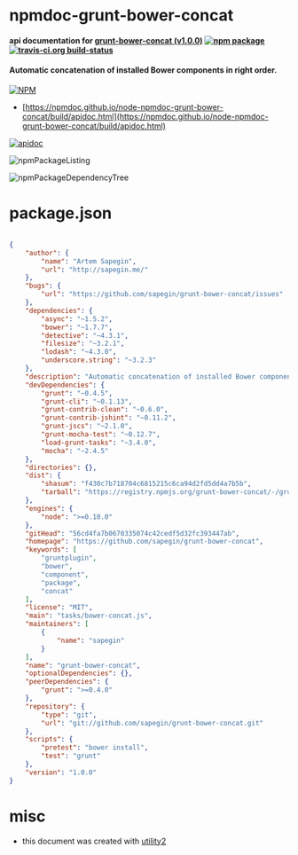 # npmdoc-grunt-bower-concat

#### api documentation for  [grunt-bower-concat (v1.0.0)](https://github.com/sapegin/grunt-bower-concat)  [![npm package](https://img.shields.io/npm/v/npmdoc-grunt-bower-concat.svg?style=flat-square)](https://www.npmjs.org/package/npmdoc-grunt-bower-concat) [![travis-ci.org build-status](https://api.travis-ci.org/npmdoc/node-npmdoc-grunt-bower-concat.svg)](https://travis-ci.org/npmdoc/node-npmdoc-grunt-bower-concat)

#### Automatic concatenation of installed Bower components in right order.

[![NPM](https://nodei.co/npm/grunt-bower-concat.png?downloads=true&downloadRank=true&stars=true)](https://www.npmjs.com/package/grunt-bower-concat)

- [https://npmdoc.github.io/node-npmdoc-grunt-bower-concat/build/apidoc.html](https://npmdoc.github.io/node-npmdoc-grunt-bower-concat/build/apidoc.html)

[![apidoc](https://npmdoc.github.io/node-npmdoc-grunt-bower-concat/build/screenCapture.buildCi.browser.%252Ftmp%252Fbuild%252Fapidoc.html.png)](https://npmdoc.github.io/node-npmdoc-grunt-bower-concat/build/apidoc.html)

![npmPackageListing](https://npmdoc.github.io/node-npmdoc-grunt-bower-concat/build/screenCapture.npmPackageListing.svg)

![npmPackageDependencyTree](https://npmdoc.github.io/node-npmdoc-grunt-bower-concat/build/screenCapture.npmPackageDependencyTree.svg)



# package.json

```json

{
    "author": {
        "name": "Artem Sapegin",
        "url": "http://sapegin.me/"
    },
    "bugs": {
        "url": "https://github.com/sapegin/grunt-bower-concat/issues"
    },
    "dependencies": {
        "async": "~1.5.2",
        "bower": "~1.7.7",
        "detective": "~4.3.1",
        "filesize": "~3.2.1",
        "lodash": "~4.3.0",
        "underscore.string": "~3.2.3"
    },
    "description": "Automatic concatenation of installed Bower components in right order.",
    "devDependencies": {
        "grunt": "~0.4.5",
        "grunt-cli": "~0.1.13",
        "grunt-contrib-clean": "~0.6.0",
        "grunt-contrib-jshint": "~0.11.2",
        "grunt-jscs": "~2.1.0",
        "grunt-mocha-test": "~0.12.7",
        "load-grunt-tasks": "~3.4.0",
        "mocha": "~2.4.5"
    },
    "directories": {},
    "dist": {
        "shasum": "f430c7b718704c6815215c6ca94d2fd5dd4a7b5b",
        "tarball": "https://registry.npmjs.org/grunt-bower-concat/-/grunt-bower-concat-1.0.0.tgz"
    },
    "engines": {
        "node": ">=0.10.0"
    },
    "gitHead": "56cd4fa7b0670335074c42cedf5d32fc393447ab",
    "homepage": "https://github.com/sapegin/grunt-bower-concat",
    "keywords": [
        "gruntplugin",
        "bower",
        "component",
        "package",
        "concat"
    ],
    "license": "MIT",
    "main": "tasks/bower-concat.js",
    "maintainers": [
        {
            "name": "sapegin"
        }
    ],
    "name": "grunt-bower-concat",
    "optionalDependencies": {},
    "peerDependencies": {
        "grunt": ">=0.4.0"
    },
    "repository": {
        "type": "git",
        "url": "git://github.com/sapegin/grunt-bower-concat.git"
    },
    "scripts": {
        "pretest": "bower install",
        "test": "grunt"
    },
    "version": "1.0.0"
}
```



# misc
- this document was created with [utility2](https://github.com/kaizhu256/node-utility2)
